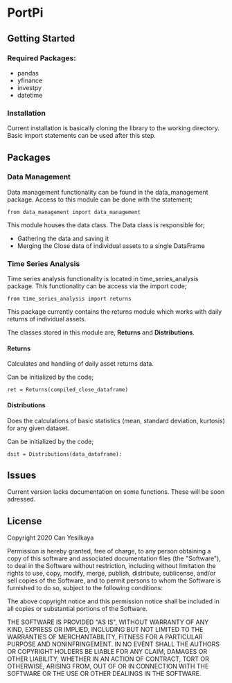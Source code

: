 # PortPi

## Getting Started
### Required Packages:

* pandas
* yfinance
* investpy
* datetime

### Installation

Current installation is basically cloning the library to the working directory. Basic import statements can be used after this step.

## Packages
### Data Management
Data management functionality can be found in the data_management package. Access to this module can be done with the statement;

`from data_management import data_management`

This module houses the data class. The Data class is responsible for;
* Gathering the data and saving it
* Merging the Close data of individual assets to a single DataFrame

### Time Series Analysis
Time series analysis functionality is located in time_series_analysis package. This functionality can be access via the import code;

`from time_series_analysis import returns`

This package currently contains the returns module which works with daily returns of individual assets.

The classes stored in this module are, **Returns** and **Distributions**.

#### Returns
Calculates and handling of daily asset returns data.

Can be initialized by the code;

`ret = Returns(compiled_close_dataframe)`

#### Distributions
Does the calculations of basic statistics (mean, standard deviation, kurtosis) for any given dataset.

Can be initialized by the code;

`dsit = Distributions(data_dataframe):`

## Issues

Current version lacks documentation on some functions. These will be soon adressed.

## License

Copyright 2020 Can Yesilkaya

Permission is hereby granted, free of charge, to any person obtaining a copy of this software and associated documentation files (the "Software"), to deal in the Software without restriction, including without limitation the rights to use, copy, modify, merge, publish, distribute, sublicense, and/or sell copies of the Software, and to permit persons to whom the Software is furnished to do so, subject to the following conditions:

The above copyright notice and this permission notice shall be included in all copies or substantial portions of the Software.

THE SOFTWARE IS PROVIDED "AS IS", WITHOUT WARRANTY OF ANY KIND, EXPRESS OR IMPLIED, INCLUDING BUT NOT LIMITED TO THE WARRANTIES OF MERCHANTABILITY, FITNESS FOR A PARTICULAR PURPOSE AND NONINFRINGEMENT. IN NO EVENT SHALL THE AUTHORS OR COPYRIGHT HOLDERS BE LIABLE FOR ANY CLAIM, DAMAGES OR OTHER LIABILITY, WHETHER IN AN ACTION OF CONTRACT, TORT OR OTHERWISE, ARISING FROM, OUT OF OR IN CONNECTION WITH THE SOFTWARE OR THE USE OR OTHER DEALINGS IN THE SOFTWARE.
